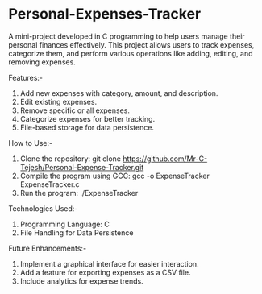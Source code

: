 # Personal-Expenses-Tracker
A mini-project developed in C programming to help users manage their personal finances effectively. This project allows users to track expenses, categorize them, and perform various operations like adding, editing, and removing expenses.

Features:- 
1. Add new expenses with category, amount, and description.
2. Edit existing expenses.
3. Remove specific or all expenses.
4. Categorize expenses for better tracking.
5. File-based storage for data persistence.

How to Use:-
1. Clone the repository:
    git clone https://github.com/Mr-C-Tejesh/Personal-Expense-Tracker.git
2. Compile the program using GCC:
    gcc -o ExpenseTracker ExpenseTracker.c
3. Run the program:
    ./ExpenseTracker

Technologies Used:-
1. Programming Language: C
2. File Handling for Data Persistence

Future Enhancements:-
1. Implement a graphical interface for easier interaction.
2. Add a feature for exporting expenses as a CSV file.
3. Include analytics for expense trends.
